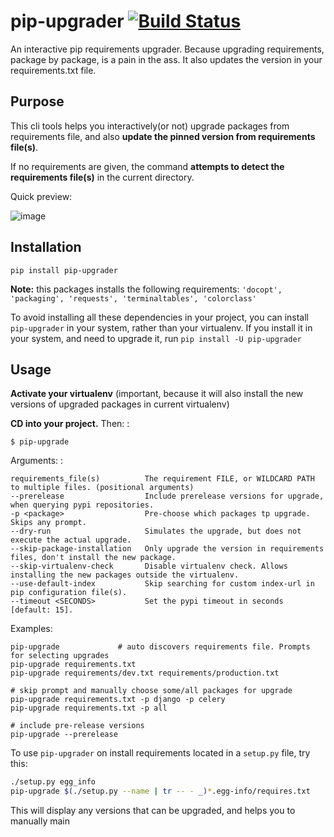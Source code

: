 # pip-upgrader [![Build Status](https://travis-ci.org/simion/pip-upgrader.svg?branch=master)](https://travis-ci.org/simion/pip-upgrader)

An interactive pip requirements upgrader. Because upgrading
requirements, package by package, is a pain in the ass. It also updates
the version in your requirements.txt file.

## Purpose

This cli tools helps you interactively(or not) upgrade packages from
requirements file, and also **update the pinned version from
requirements file(s)**.

If no requirements are given, the command **attempts to detect the
requirements file(s)** in the current directory.

Quick preview:

![image](https://raw.githubusercontent.com/simion/pip-upgrader/master/demo.gif)

## Installation

    pip install pip-upgrader

**Note:** this packages installs the following requirements: `'docopt',
'packaging', 'requests', 'terminaltables', 'colorclass'`

To avoid installing all these dependencies in your project, you can
install `pip-upgrader` in your system, rather than your virtualenv. If
you install it in your system, and need to upgrade it, run `pip install
-U pip-upgrader`

## Usage

**Activate your virtualenv** (important, because it will also install
the new versions of upgraded packages in current virtualenv)

**CD into your project.** Then: :

    $ pip-upgrade

Arguments: :

    requirements_file(s)          The requirement FILE, or WILDCARD PATH to multiple files. (positional arguments)
    --prerelease                  Include prerelease versions for upgrade, when querying pypi repositories.
    -p <package>                  Pre-choose which packages tp upgrade. Skips any prompt.
    --dry-run                     Simulates the upgrade, but does not execute the actual upgrade.
    --skip-package-installation   Only upgrade the version in requirements files, don't install the new package.
    --skip-virtualenv-check       Disable virtualenv check. Allows installing the new packages outside the virtualenv.
    --use-default-index           Skip searching for custom index-url in pip configuration file(s).
    --timeout <SECONDS>           Set the pypi timeout in seconds [default: 15].

Examples:

    pip-upgrade             # auto discovers requirements file. Prompts for selecting upgrades
    pip-upgrade requirements.txt
    pip-upgrade requirements/dev.txt requirements/production.txt

    # skip prompt and manually choose some/all packages for upgrade
    pip-upgrade requirements.txt -p django -p celery
    pip-upgrade requirements.txt -p all

    # include pre-release versions
    pip-upgrade --prerelease

To use `pip-upgrader` on install requirements located in a `setup.py`
file, try this:

``` sh
./setup.py egg_info
pip-upgrade $(./setup.py --name | tr -- - _)*.egg-info/requires.txt
```

This will display any versions that can be upgraded, and helps you to
manually main
